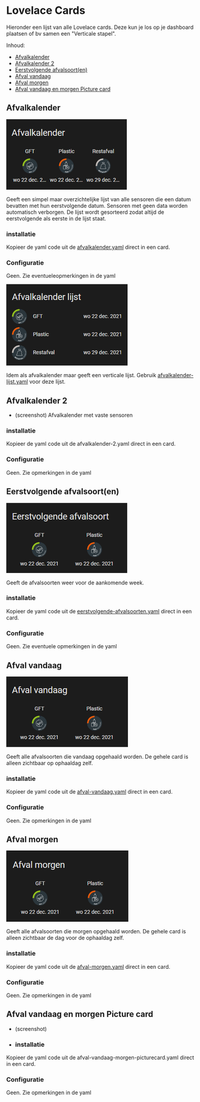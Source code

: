 # Lovelace Cards
Hieronder een lijst van alle Lovelace cards. Deze kun je los op je dashboard plaatsen of bv samen een "Verticale stapel". 

Inhoud:
* [Afvalkalender](https://github.com/bafplus/HA-afvalinfo-card/tree/main/cards#afvalkalender)
* [Afvalkalender 2](https://github.com/bafplus/HA-afvalinfo-card/tree/main/cards#afvalkalender-2)
* [Eerstvolgende afvalsoort(en)](https://github.com/bafplus/HA-afvalinfo-card/tree/main/cards#eerstvolgende-afvalsoorten)
* [Afval vandaag](https://github.com/bafplus/HA-afvalinfo-card/tree/main/cards#afval-vandaag)
* [Afval morgen](https://github.com/bafplus/HA-afvalinfo-card/tree/main/cards#afval-morgen)
* [Afval vandaag en morgen Picture card](https://github.com/bafplus/HA-afvalinfo-card/tree/main/cards#afval-vandaag-en-morgen-picture-card)

## Afvalkalender
![alt text](https://github.com/bafplus/HA-afvalinfo-card/blob/main/screenshots/afvalkalender-horizontaal.png)

Geeft een simpel maar overzichtelijke lijst van alle sensoren die een datum bevatten met hun eerstvolgende datum. Sensoren met geen data worden automatisch verborgen. De lijst wordt gesorteerd zodat altijd de eerstvolgende als eerste in de lijst staat.
### installatie
Kopieer de yaml code uit de [afvalkalender.yaml](../cards/afvalkalender.yaml) direct in een card.
### Configuratie
Geen. Zie eventueleopmerkingen in de yaml

![alt text](https://github.com/bafplus/HA-afvalinfo-card/blob/main/screenshots/afvalkalender.png)

Idem als afvalkalender maar geeft een verticale lijst. Gebruik [afvalkalender-lijst.yaml](../cards/afvalkalender-lijst.yaml) voor deze lijst.

## Afvalkalender 2
* (screenshot)
Afvalkalender met vaste sensoren
### installatie
Kopieer de yaml code uit de afvalkalender-2.yaml direct in een card.
### Configuratie
Geen. Zie opmerkingen in de yaml

## Eerstvolgende afvalsoort(en)
![alt text](https://github.com/bafplus/HA-afvalinfo-card/blob/main/screenshots/afval-eerstvolgend.png)

Geeft de afvalsoorten weer voor de aankomende week.
### installatie
Kopieer de yaml code uit de [eerstvolgende-afvalsoorten.yaml](../cards/eerstvolgende-afvalsoorten.yaml) direct in een card.
### Configuratie
Geen. Zie eventuele opmerkingen in de yaml

## Afval vandaag
![alt text](https://github.com/bafplus/HA-afvalinfo-card/blob/main/screenshots/afval-vandaag.png)

Geeft alle afvalsoorten die vandaag opgehaald worden. De gehele card is alleen zichtbaar op ophaaldag zelf.
### installatie
Kopieer de yaml code uit de [afval-vandaag.yaml](../cards/afval-vandaag.yaml) direct in een card.
### Configuratie
Geen. Zie opmerkingen in de yaml

## Afval morgen
![alt text](https://github.com/bafplus/HA-afvalinfo-card/blob/main/screenshots/afval-morgen.png)

Geeft alle afvalsoorten die morgen opgehaald worden. De gehele card is alleen zichtbaar de dag voor de ophaaldag zelf.
### installatie
Kopieer de yaml code uit de [afval-morgen.yaml](../cards/afval-morgen.yaml) direct in een card.
### Configuratie
Geen. Zie opmerkingen in de yaml

## Afval vandaag en morgen Picture card
* (screenshot)
* ### installatie
Kopieer de yaml code uit de afval-vandaag-morgen-picturecard.yaml direct in een card.
### Configuratie
Geen. Zie opmerkingen in de yaml

